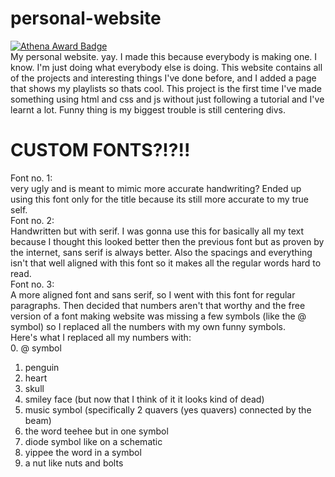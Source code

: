 # personal-website
[![Athena Award Badge](https://img.shields.io/endpoint?url=https%3A%2F%2Faward.athena.hackclub.com%2Fapi%2Fbadge)](https://award.athena.hackclub.com?utm_source=readme)  
My personal website. yay. I made this because everybody is making one. I know. I'm just doing what everybody else is doing. This website contains all of the projects and interesting things I've done before, and I added a page that shows my playlists so thats cool. This project is the first time I've made something using html and css and js without just following a tutorial and I've learnt a lot. Funny thing is my biggest trouble is still centering divs. 

# CUSTOM FONTS?!?!!
Font no. 1:  
very ugly and is meant to mimic more accurate handwriting? Ended up using this font only for the title because its still more accurate to my true self.  
Font no. 2:  
Handwritten but with serif. I was gonna use this for basically all my text because I thought this looked better then the previous font but as proven by the internet, sans serif is always better. Also the spacings and everything isn't that well aligned with this font so it makes all the regular words hard to read.  
Font no. 3:  
A more aligned font and sans serif, so I went with this font for regular paragraphs. Then decided that numbers aren't that worthy and the free version of a font making website was missing a few symbols (like the @ symbol) so I replaced all the numbers with my own funny symbols.  
Here's what I replaced all my numbers with:  
0. @ symbol  
1. penguin  
2. heart  
3. skull  
4.  smiley face (but now that I think of it it looks kind of dead)  
5. music symbol (specifically 2 quavers (yes quavers) connected by the beam)  
6. the word teehee but in one symbol  
7. diode symbol like on a schematic  
8. yippee the word in a symbol  
9. a nut like nuts and bolts 